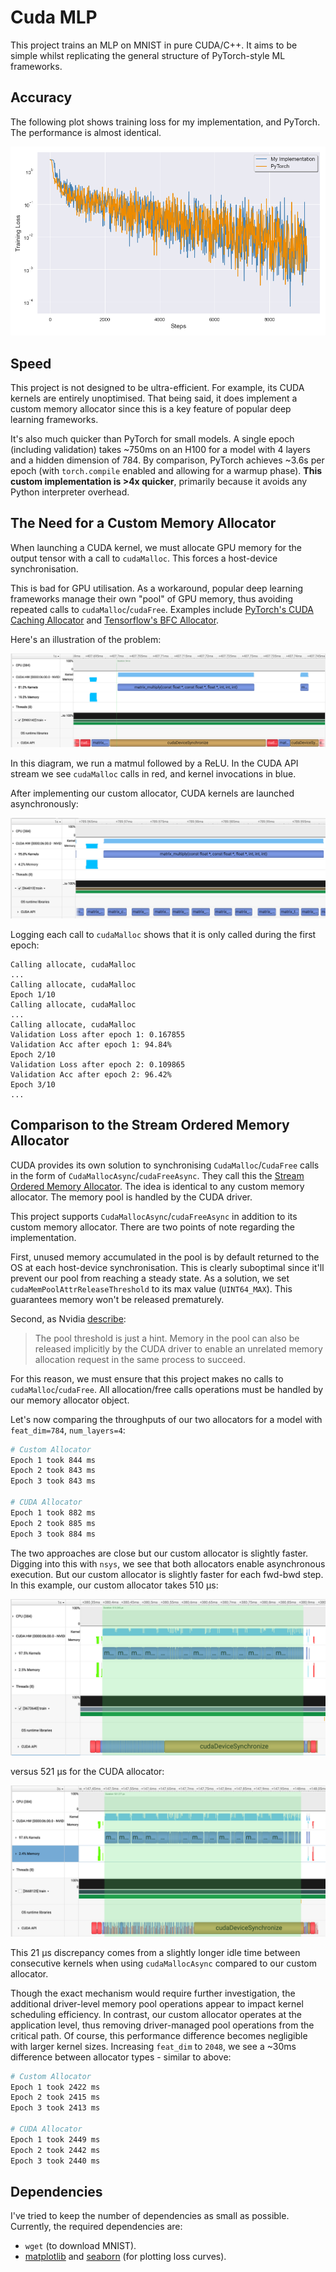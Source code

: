 # Cuda MLP

This project trains an MLP on MNIST in pure CUDA/C++. It aims to be simple whilst replicating the general structure of PyTorch-style ML frameworks.

## Accuracy

The following plot shows training loss for my implementation, and PyTorch. The performance is almost identical.

![](assets/comparison.png)

## Speed

This project is not designed to be ultra-efficient. For example, its CUDA kernels are entirely unoptimised. That being said, it does implement a custom memory allocator since this is a key feature of popular deep learning frameworks.

It's also much quicker than PyTorch for small models. A single epoch (including validation) takes ~750ms on an H100 for a model with 4 layers and a hidden dimension of 784. By comparison, PyTorch achieves ~3.6s per epoch (with `torch.compile` enabled and allowing for a warmup phase). **This custom implementation is >4x quicker**, primarily because it avoids any Python interpreter overhead.

## The Need for a Custom Memory Allocator

When launching a CUDA kernel, we must allocate GPU memory for the output tensor with a call to `cudaMalloc`. This forces a host-device synchronisation.

This is bad for GPU utilisation. As a workaround, popular deep learning frameworks manage their own "pool" of GPU memory, thus avoiding repeated calls to `cudaMalloc`/`cudaFree`. Examples include [PyTorch's CUDA Caching Allocator](https://zdevito.github.io/2022/08/04/cuda-caching-allocator.html) and [Tensorflow's BFC Allocator](https://github.com/sourcecode369/tensorflow-1/blob/master/tensorflow/core/common_runtime/bfc_allocator.cc).

Here's an illustration of the problem:

![](assets/nsight_image.png)

In this diagram, we run a matmul followed by a ReLU. In the CUDA API stream we see `cudaMalloc` calls in red, and kernel invocations in blue.

After implementing our custom allocator, CUDA kernels are launched asynchronously:

![](assets/nsight_image2.png)

Logging each call to `cudaMalloc` shows that it is only called during the first epoch:

```
Calling allocate, cudaMalloc
...
Calling allocate, cudaMalloc
Epoch 1/10
Calling allocate, cudaMalloc
...
Calling allocate, cudaMalloc
Validation Loss after epoch 1: 0.167855
Validation Acc after epoch 1: 94.84%
Epoch 2/10
Validation Loss after epoch 2: 0.109865
Validation Acc after epoch 2: 96.42%
Epoch 3/10
...
```

## Comparison to the Stream Ordered Memory Allocator
CUDA provides its own solution to synchronising `CudaMalloc`/`CudaFree` calls in the form of `CudaMallocAsync`/`cudaFreeAsync`. They call this the [Stream Ordered Memory Allocator](https://developer.nvidia.com/blog/using-cuda-stream-ordered-memory-allocator-part-1/). The idea is identical to any custom memory allocator. The memory pool is handled by the CUDA driver.

This project supports `CudaMallocAsync`/`cudaFreeAsync` in addition to its custom memory allocator. There are two points of note regarding the implementation.

First, unused memory accumulated in the pool is by default returned to the OS at each host-device synchronisation. This is clearly suboptimal since it'll prevent our pool from reaching a steady state. As a solution, we set `cudaMemPoolAttrReleaseThreshold` to its max value (`UINT64_MAX`). This guarantees memory won't be released prematurely.

Second, as Nvidia [describe](https://developer.nvidia.com/blog/using-cuda-stream-ordered-memory-allocator-part-1/#retaining_memory_in_the_pool):

> The pool threshold is just a hint. Memory in the pool can also be released implicitly by the CUDA driver to enable an unrelated memory allocation request in the same process to succeed.

For this reason, we must ensure that this project makes no calls to `cudaMalloc`/`cudaFree`. All allocation/free calls operations must be handled by our memory allocator object.

Let's now comparing the throughputs of our two allocators for a model with `feat_dim=784`, `num_layers=4`:

```bash
# Custom Allocator
Epoch 1 took 844 ms
Epoch 2 took 843 ms
Epoch 3 took 843 ms

# CUDA Allocator
Epoch 1 took 882 ms
Epoch 2 took 885 ms
Epoch 3 took 884 ms
```

The two approaches are close but our custom allocator is slightly faster. Digging into this with `nsys`, we see that both allocators enable asynchronous execution. But our custom allocator is slightly faster for each fwd-bwd step. In this example, our custom allocator takes 510 μs:

![](assets/nsight_image3.png)

versus 521 μs for the CUDA allocator:

![](assets/nsight_image4.png)

This 21 μs discrepancy comes from a slightly longer idle time between consecutive kernels when using `cudaMallocAsync` compared to our custom allocator.

Though the exact mechanism would require further investigation, the additional driver-level memory pool operations appear to impact kernel scheduling efficiency. In contrast, our custom allocator operates at the application level, thus removing driver-managed pool operations from the critical path. Of course, this performance difference becomes negligible with larger kernel sizes. Increasing `feat_dim` to `2048`, we see a ~30ms difference between allocator types - similar to above:

```bash
# Custom Allocator
Epoch 1 took 2422 ms
Epoch 2 took 2415 ms
Epoch 3 took 2413 ms

# CUDA Allocator
Epoch 1 took 2449 ms
Epoch 2 took 2442 ms
Epoch 3 took 2440 ms
```


## Dependencies

I've tried to keep the number of dependencies as small as possible. Currently, the required dependencies are:

* `wget` (to download MNIST).
* [matplotlib](https://pypi.org/project/matplotlib/) and [seaborn](https://pypi.org/project/seaborn/) (for plotting loss curves).
